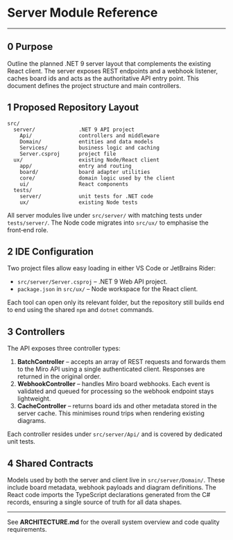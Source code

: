 # Server Module Reference

---

## 0 Purpose

Outline the planned .NET 9 server layout that complements the existing React
client. The server exposes REST endpoints and a webhook listener, caches board
ids and acts as the authoritative API entry point. This document defines the
project structure and main controllers.

## 1 Proposed Repository Layout

```
src/
  server/              .NET 9 API project
    Api/               controllers and middleware
    Domain/            entities and data models
    Services/          business logic and caching
    Server.csproj      project file
  ux/                  existing Node/React client
    app/               entry and routing
    board/             board adapter utilities
    core/              domain logic used by the client
    ui/                React components
  tests/
    server/            unit tests for .NET code
    ux/                existing Node tests
```

All server modules live under `src/server/` with matching tests under
`tests/server/`. The Node code migrates into `src/ux/` to emphasise the
front‑end role.

## 2 IDE Configuration

Two project files allow easy loading in either VS Code or JetBrains Rider:

- `src/server/Server.csproj` – .NET 9 Web API project.
- `package.json` in `src/ux/` – Node workspace for the React client.

Each tool can open only its relevant folder, but the repository still builds end
to end using the shared `npm` and `dotnet` commands.

## 3 Controllers

The API exposes three controller types:

1. **BatchController** – accepts an array of REST requests and forwards them to
   the Miro API using a single authenticated client. Responses are returned in
   the original order.
2. **WebhookController** – handles Miro board webhooks. Each event is validated
   and queued for processing so the webhook endpoint stays lightweight.
3. **CacheController** – returns board ids and other metadata stored in the
   server cache. This minimises round trips when rendering existing diagrams.

Each controller resides under `src/server/Api/` and is covered by dedicated unit
tests.

## 4 Shared Contracts

Models used by both the server and client live in `src/server/Domain/`. These
include board metadata, webhook payloads and diagram definitions. The React code
imports the TypeScript declarations generated from the C# records, ensuring a
single source of truth for all data shapes.

---

See **ARCHITECTURE.md** for the overall system overview and code quality
requirements.
